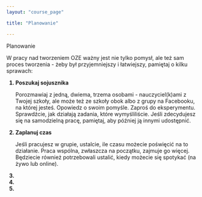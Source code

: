 ```yaml
---
layout: "course_page"

title: "Planowanie"

---
```


<div class="text-center screen-title">
Planowanie
</div>

<div class="screen-content">
  <p>
  W pracy nad tworzeniem OZE ważny jest nie tylko pomysł, ale też sam proces tworzenia - żeby był przyjemniejszy i łatwiejszy, pamiętaj o kilku sprawach:
  </p>
  
  <p>
  <ol>
<strong><li class="number">Poszukaj sojusznika </li></strong>
    <p>Porozmawiaj z jedną, dwiema, trzema osobami - nauczyciel(k)ami z Twojej szkoły, ale może też ze szkoły obok albo z grupy na Facebooku, na której jesteś. Opowiedz o swoim pomyśle. Zaproś do eksperymentu. Sprawdźcie, jak działają zadania, które wymyśliliście. Jeśli zdecydujesz się na samodzielną pracę, pamiętaj, aby później ją innymi udostępnić.</p>
<strong><li class="number">Zaplanuj czas</li></strong>
    <p>Jeśli pracujesz w grupie, ustalcie, ile czasu możecie poświęcić na to działanie. Praca wspólna, zwłaszcza na początku, zajmuje go więcej. Będziecie również potrzebowali ustalić, kiedy możecie się spotykać (na żywo lub online).</p>
<strong><li class="number"></li></strong>
<strong><li class="number"></li></strong>
<strong><li class="number"></li></strong>
</ol>
  </p>
  
  <p>
  
  </p>

</div> 
